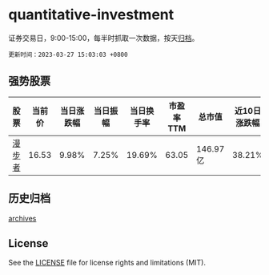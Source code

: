 # quantitative-investment

证券交易日，9:00-15:00，每半时抓取一次数据，按天[归档](archives)。

`更新时间：2023-03-27 15:03:03 +0800`

## 强势股票

|股票|当前价|当日涨跌幅|当日振幅|当日换手率|市盈率TTM|总市值|近10日涨跌幅|
|----|----|----|----|----|----|----|----|
|[漫步者](https://xueqiu.com/S/SZ002351)|16.53|9.98%|7.25%|19.69%|63.05|146.97亿|38.21%|

## 历史归档

[archives](archives)

## License

See the [LICENSE](LICENSE) file for license rights and limitations (MIT).
